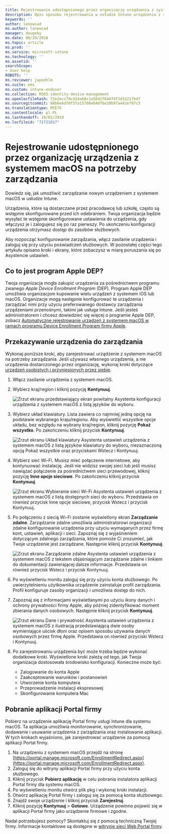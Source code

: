 ```yaml
---
title: Rejestrowanie udostępnionego przez organizację urządzenia z systemem macOS na potrzeby zarządzania | Microsoft Docs
description: Opis sposobu rejestrowania w usłudze Intune urządzenia z systemem macOS, które zostało zakupione i udostępnione przez Twoją organizację.
keywords: ''
author: lenewsad
ms.author: lanewsad
manager: dougeby
ms.date: 08/29/2018
ms.topic: article
ms.prod: ''
ms.service: microsoft-intune
ms.technology: ''
ms.assetid: ''
searchScope:
- User help
ROBOTS: ''
ms.reviewer: japoehlm
ms.suite: ems
ms.custom: intune-enduser
ms.collection: M365-identity-device-management
ms.openlocfilehash: f2e2ecc79cd24a68c1a5642f64474f2d31217bd7
ms.sourcegitcommit: 88b6e6d70f5fa15708e640f6e20b97a442ef07c5
ms.translationtype: MTE75
ms.contentlocale: pl-PL
ms.lasthandoff: 10/02/2019
ms.locfileid: "71721017"
---
```

# <a name="enroll-your-organization-provided-macos-device-in-management"></a>Rejestrowanie udostępnionego przez organizację urządzenia z systemem macOS na potrzeby zarządzania

Dowiedz się, jak umożliwić zarządzanie nowym urządzeniem z systemem macOS w usłudze Intune.  

Urządzenia, które są dostarczane przez pracodawcę lub szkołę, często są wstępnie skonfigurowane przed ich odebraniem. Twoja organizacja będzie wysyłać te wstępnie skonfigurowane ustawienia do urządzenia, gdy włączysz je i zalogujesz się po raz pierwszy. Po ukończeniu konfiguracji urządzenia otrzymasz dostęp do zasobów służbowych.

Aby rozpocząć konfigurowanie zarządzania, włącz zasilanie urządzenia i zaloguj się przy użyciu poświadczeń służbowych. W pozostałej części tego artykułu opisano kroki i ekrany, które zobaczysz w miarę poruszania się po Asystencie ustawień.

## <a name="what-is-apple-dep"></a>Co to jest program Apple DEP?

Twoja organizacja mogła zakupić urządzenia za pośrednictwem programu zwanego *Apple Device Enrollment Program* (DEP). Program Apple DEP umożliwia organizacjom kupowanie wielu urządzeń z systemem iOS lub macOS. Organizacje mogą następnie konfigurować te urządzenia i zarządzać nimi przy użyciu preferowanego dostawcy zarządzania urządzeniami przenośnymi, takimi jak usługa Intune. Jeśli jesteś administratorem i chcesz dowiedzieć się więcej o programie Apple DEP, zobacz [Automatyczne rejestrowanie urządzeń z systemem macOS w ramach programu Device Enrollment Program firmy Apple](https://docs.microsoft.com/intune/enrollment/device-enrollment-program-enroll-macos.md).  

## <a name="get-your-device-managed"></a>Przekazywanie urządzenia do zarządzania

Wykonaj poniższe kroki, aby zarejestrować urządzenie z systemem macOS na potrzeby zarządzania. Jeśli używasz własnego urządzenia, a nie urządzenia dostarczonego przez organizację, wykonaj kroki dotyczące [urządzeń osobistych i przyniesionych przez siebie](enroll-your-device-in-intune-macos-cp.md).  

1. Włącz zasilanie urządzenia z systemem macOS.
2. Wybierz kraj/region i kliknij pozycję **Kontynuuj**.  

   ![Zrzut ekranu przedstawiający ekran powitalny Asystenta konfiguracji urządzenia z systemem macOS z listą języków do wyboru.](./media/macos-dep-welcome-1808.png)
3. Wybierz układ klawiatury. Lista zawiera co najmniej jedną opcję na podstawie wybranego kraju/regionu. Aby wyświetlić wszystkie opcje układu, bez względu na wybrany kraj/region, kliknij pozycję **Pokaż wszystko**. Po zakończeniu kliknij przycisk **Kontynuuj**.  

   ![Zrzut ekranu Układ klawiatury Asystenta ustawień urządzenia z systemem macOS z listą języków klawiatury do wyboru, niezaznaczoną opcją Pokaż wszystkie oraz przyciskami Wstecz i Kontynuuj.](./media/macos-dep-keyboard-1808.png)  
4. Wybierz sieć Wi-Fi. Musisz mieć połączenie internetowe, aby kontynuować instalację. Jeśli nie widzisz swojej sieci lub jeśli musisz nawiązać połączenie za pośrednictwem sieci przewodowej, kliknij pozycję **Inne opcje sieciowe**. Po zakończeniu kliknij przycisk **Kontynuuj**.  

   ![Zrzut ekranu Wybieranie sieci Wi-Fi Asystenta ustawień urządzenia z systemem macOS z listą dostępnych sieci do wyboru. Przedstawia on również przycisk Inne opcje sieciowe, przycisk Wstecz i przycisk Kontynuuj.](./media/macos-dep-wifi-1808.png)  
5. Po połączeniu z siecią Wi-Fi zostanie wyświetlony ekran **Zarządzanie zdalne**. Zarządzanie zdalne umożliwia administratorowi organizacji zdalne konfigurowanie urządzenia przy użyciu wymaganych przez firmę kont, ustawień, aplikacji i sieci. Zapoznaj się z wyjaśnieniem dotyczącym zdalnego zarządzania, które pomoże Ci zrozumieć, jak Twoje urządzenie jest zarządzane. Następnie kliknij przycisk **Kontynuuj**.  

   ![Zrzut ekranu Zarządzanie zdalne Asystenta ustawień urządzenia z systemem macOS z tekstem objaśniającym zarządzanie zdalne i linkiem do dokumentacji zawierającej dalsze informacje. Przedstawia on również przycisk Wstecz i przycisk Kontynuuj.](./media/macos-dep-remote-management-1-1808.png)  
6. Po wyświetleniu monitu zaloguj się przy użyciu konta służbowego. Po uwierzytelnieniu użytkownika urządzenie zainstaluje profil zarządzania. Profil konfiguruje zasoby organizacji i umożliwia dostęp do nich.  
7. Zapoznaj się z informacjami wyświetlanymi po użyciu ikony danych i ochrony prywatności firmy Apple, aby później zidentyfikować moment zbierania danych osobowych. Następnie kliknij przycisk **Kontynuuj**.  

   ![Zrzut ekranu Dane i prywatność Asystenta ustawień urządzenia z systemem macOS z ilustracją przedstawiającą dwie osoby wymieniające uścisk dłoni oraz opisem sposobu używania danych osobowych przez firmę Apple. Przedstawia on również przyciski Wstecz i Kontynuuj.](./media/macos-dep-apple-data-privacy-1808.png)  
8. Po zarejestrowaniu urządzenia być może trzeba będzie wykonać dodatkowe kroki. Wyświetlone kroki zależą od tego, jak Twoja organizacja dostosowała środowisko konfiguracji. Konieczne może być:
    * Zalogowanie do konta Apple
    * Zaakceptowanie warunków i postanowień
    * Utworzenie konta komputera
    * Przeprowadzenie instalacji ekspresowej
    * Skonfigurowanie komputera Mac

## <a name="get-the-company-portal-app"></a>Pobranie aplikacji Portal firmy

Pobierz na urządzenie aplikację Portal firmy usługi Intune dla systemu macOS. Ta aplikacja umożliwia monitorowanie, synchronizowanie, dodawanie i usuwanie urządzenia z zarządzania oraz instalowanie aplikacji. W tych krokach wyjaśniono, jak zarejestrować urządzenie za pomocą aplikacji Portal firmy.

1. Na urządzeniu z systemem macOS przejdź na stronę [https://portal.manage.microsoft.com/EnrollmentRedirect.aspx](https://portal.manage.microsoft.com/EnrollmentRedirect.aspx).
2. Zaloguj się do witryny aplikacji Portal firmy przy użyciu konta służbowego. 
3. Kliknij przycisk **Pobierz aplikację** w celu pobrania instalatora aplikacji Portal firmy dla systemu macOS.
4. Po wyświetleniu monitu otwórz plik pkg i wykonaj kroki instalacji.
5. Otwórz aplikację Portal firmy i zaloguj się za pomocą konta służbowego.
6. Znajdź swoje urządzenie i kliknij przycisk **Zarejestruj**.
7. Kliknij pozycję **Kontynuuj** > **Gotowe**. Urządzenie powinno pojawić się w aplikacji Portal firmy jako urządzenie firmowe i zgodne.

Nadal potrzebujesz pomocy? Skontaktuj się z pomocą techniczną Twojej firmy. Informacje kontaktowe są dostępne w [witrynie sieci Web Portal firmy](https://go.microsoft.com/fwlink/?linkid=2010980).
